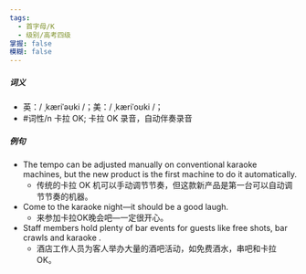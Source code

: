 ```yaml
---
tags:
  - 首字母/K
  - 级别/高考四级
掌握: false
模糊: false
---
```

##### 词义
- 英：/ ˌkæriˈəʊki /；美：/ ˌkæriˈoʊki /；
- #词性/n 卡拉 OK; 卡拉 OK 录音，自动伴奏录音
##### 例句
- The tempo can be adjusted manually on conventional karaoke machines, but the new product is the first machine to do it automatically.
	- 传统的卡拉 OK 机可以手动调节节奏，但这款新产品是第一台可以自动调节节奏的机器。
- Come to the karaoke night—it should be a good laugh.
	- 来参加卡拉OK晚会吧—一定很开心。
- Staff members hold plenty of bar events for guests like free shots, bar crawls and karaoke .
	- 酒店工作人员为客人举办大量的酒吧活动，如免费酒水，串吧和卡拉 OK。
